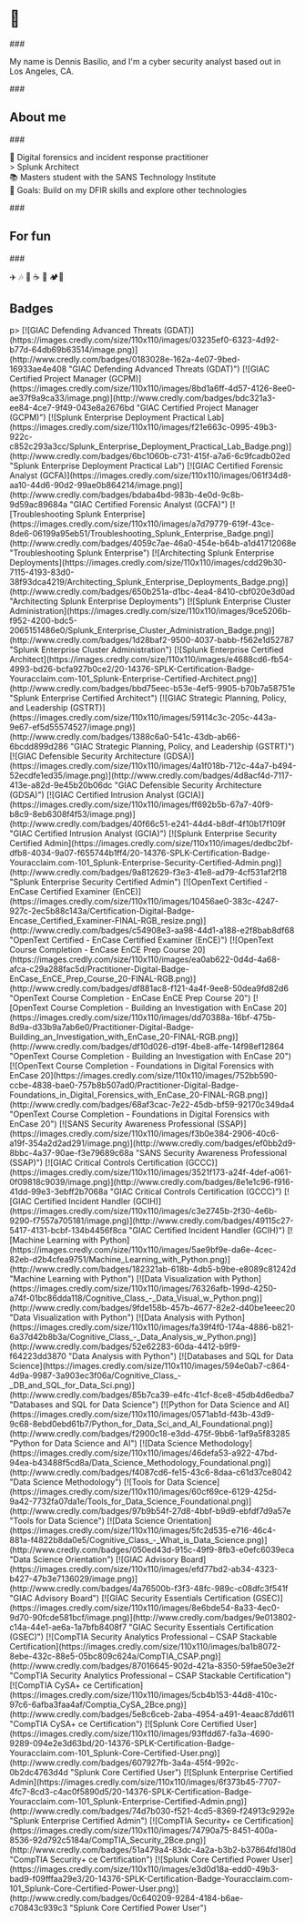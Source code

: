 <h1 align="left">👋</h1>
###
<p align="left">My name is Dennis Basilio, and I'm a cyber security analyst based out in Los Angeles, CA.</p>
###
<h2 align="left">About me</h2>
###
<p align="left">🔎 Digital forensics and incident response practitioner<br>> Splunk Architect<br>📚 Masters student with the SANS Technology Institute<br>🎯 Goals: Build on my DFIR skills and explore other technologies</p>
###
<h2 align="left">For fun</h2>
###
<p align="left">✈️ 🎶 🌇 ☕️ 🍵 🏕️🥋</p>
<h2 align="left">Badges</h2>p>
<!--START_SECTION:badges-->
[![GIAC Defending Advanced Threats (GDAT)](https://images.credly.com/size/110x110/images/03235ef0-6323-4d92-b77d-64db69b63514/image.png)](http://www.credly.com/badges/0183028e-162a-4e07-9bed-16933ae4e408 "GIAC Defending Advanced Threats (GDAT)")
[![GIAC Certified Project Manager (GCPM)](https://images.credly.com/size/110x110/images/8bd1a6ff-4d57-4126-8ee0-ae37f9a9ca33/image.png)](http://www.credly.com/badges/bdc321a3-ee84-4ce7-9f49-043e8a2676bd "GIAC Certified Project Manager (GCPM)")
[![Splunk Enterprise Deployment Practical Lab](https://images.credly.com/size/110x110/images/f21e663c-0995-49b3-922c-c852c293a3cc/Splunk_Enterprise_Deployment_Practical_Lab_Badge.png)](http://www.credly.com/badges/6bc1060b-c731-415f-a7a6-6c9fcadb02ed "Splunk Enterprise Deployment Practical Lab")
[![GIAC Certified Forensic Analyst (GCFA)](https://images.credly.com/size/110x110/images/061f34d8-aa10-44d6-90d2-99ae0b864214/image.png)](http://www.credly.com/badges/bdaba4bd-983b-4e0d-9c8b-9d59ac89684a "GIAC Certified Forensic Analyst (GCFA)")
[![Troubleshooting Splunk Enterprise](https://images.credly.com/size/110x110/images/a7d79779-619f-43ce-8de6-06199a95eb51/Troubleshooting_Splunk_Enterprise_Badge.png)](http://www.credly.com/badges/4059c7ae-46a0-454e-b64b-a1d41712068e "Troubleshooting Splunk Enterprise")
[![Architecting Splunk Enterprise Deployments](https://images.credly.com/size/110x110/images/cdd29b30-7115-4193-83d0-38f93dca4219/Architecting_Splunk_Enterprise_Deployments_Badge.png)](http://www.credly.com/badges/650b251a-d1bc-4ea4-8410-cbf020e3d0ad "Architecting Splunk Enterprise Deployments")
[![Splunk Enterprise Cluster Administration](https://images.credly.com/size/110x110/images/9ce5206b-f952-4200-bdc5-2065151486e0/Splunk_Enterprise_Cluster_Administration_Badge.png)](http://www.credly.com/badges/1d28baf2-9500-4037-babb-f562e1d52787 "Splunk Enterprise Cluster Administration")
[![Splunk Enterprise Certified Architect](https://images.credly.com/size/110x110/images/e4688cd6-fb54-4993-bd26-bcfa927b0ce2/20-14376-SPLK-Certification-Badge-Youracclaim.com-101_Splunk-Enterprise-Certified-Architect.png)](http://www.credly.com/badges/bbd75eec-b53e-4ef5-9905-b70b7a58751e "Splunk Enterprise Certified Architect")
[![GIAC Strategic Planning, Policy, and Leadership (GSTRT)](https://images.credly.com/size/110x110/images/59114c3c-205c-443a-9e67-ef5d55574527/image.png)](http://www.credly.com/badges/1388c6a0-541c-43db-ab66-6bcdd899d286 "GIAC Strategic Planning, Policy, and Leadership (GSTRT)")
[![GIAC Defensible Security Architecture (GDSA)](https://images.credly.com/size/110x110/images/4a1f018b-712c-44a7-b494-52ecdfe1ed35/image.png)](http://www.credly.com/badges/4d8acf4d-7117-413e-a82d-9e45b20b06dc "GIAC Defensible Security Architecture (GDSA)")
[![GIAC Certified Intrusion Analyst (GCIA)](https://images.credly.com/size/110x110/images/ff692b5b-67a7-40f9-b8c9-8eb6308f4f53/image.png)](http://www.credly.com/badges/40f66c51-e241-44d4-b8df-4f10b17f109f "GIAC Certified Intrusion Analyst (GCIA)")
[![Splunk Enterprise Security Certified Admin](https://images.credly.com/size/110x110/images/dedbc2bf-dfb8-4034-9a07-f655744b1ff4/20-14376-SPLK-Certification-Badge-Youracclaim.com-101_Splunk-Enterprise-Security-Certified-Admin.png)](http://www.credly.com/badges/9a812629-f3e3-41e8-ad79-4cf531af2f18 "Splunk Enterprise Security Certified Admin")
[![OpenText Certified - EnCase Certified Examiner (EnCE)](https://images.credly.com/size/110x110/images/10456ae0-383c-4247-927c-2ec5b88c143a/Certification-Digital-Badge-Encase_Certified_Examiner-FINAL-RGB_resize.png)](http://www.credly.com/badges/c54908e3-aa98-44d1-a188-e2f8bab8df68 "OpenText Certified - EnCase Certified Examiner (EnCE)")
[![OpenText Course Completion - EnCase EnCE Prep Course 20](https://images.credly.com/size/110x110/images/ea0ab622-0d4d-4a68-afca-c29a288fac5d/Practitioner-Digital-Badge-EnCase_EnCE_Prep_Course_20-FINAL-RGB.png)](http://www.credly.com/badges/df881ac8-f121-4a4f-9ee8-50dea9fd82d6 "OpenText Course Completion - EnCase EnCE Prep Course 20")
[![OpenText Course Completion - Building an Investigation with EnCase 20](https://images.credly.com/size/110x110/images/dd70388a-16bf-475b-8d9a-d33b9a7ab6e0/Practitioner-Digital-Badge-Building_an_Investigation_with_EnCase_20-FINAL-RGB.png)](http://www.credly.com/badges/df10d026-d19f-4be8-affe-14f98ef12864 "OpenText Course Completion - Building an Investigation with EnCase 20")
[![OpenText Course Completion - Foundations in Digital Forensics with EnCase 20](https://images.credly.com/size/110x110/images/752bb590-ccbe-4838-bae0-757b8b507ad0/Practitioner-Digital-Badge-Foundations_in_Digital_Forensics_with_EnCase_20-FINAL-RGB.png)](http://www.credly.com/badges/68af3cac-7e22-45db-bf59-92170c349da4 "OpenText Course Completion - Foundations in Digital Forensics with EnCase 20")
[![SANS Security Awareness Professional (SSAP)](https://images.credly.com/size/110x110/images/f3b0e384-2906-40c6-a19f-354a2d2ad291/image.png)](http://www.credly.com/badges/ef0bb2d9-8bbc-4a37-90ae-f3e79689c68a "SANS Security Awareness Professional (SSAP)")
[![GIAC Critical Controls Certification (GCCC)](https://images.credly.com/size/110x110/images/3521f173-a24f-4def-a061-0f09818c9039/image.png)](http://www.credly.com/badges/8e1e1c96-f916-41dd-99e3-3ebff2b7068a "GIAC Critical Controls Certification (GCCC)")
[![GIAC Certified Incident Handler (GCIH)](https://images.credly.com/size/110x110/images/c3e2745b-2f30-4e6b-9290-f7557a705181/image.png)](http://www.credly.com/badges/49115c27-5417-4131-bcbf-134b4456f8ca "GIAC Certified Incident Handler (GCIH)")
[![Machine Learning with Python](https://images.credly.com/size/110x110/images/5ae9bf9e-da6e-4cec-82eb-d2b4cfea9751/Machine_Learning_with_Python.png)](http://www.credly.com/badges/182321ab-618b-4db5-b9be-e8089c81242d "Machine Learning with Python")
[![Data Visualization with Python](https://images.credly.com/size/110x110/images/76326afb-199d-4250-a74f-01bc86dda118/Cognitive_Class_-_Data_Visual_w_Python.png)](http://www.credly.com/badges/9fde158b-457b-4677-82e2-d40be1eeec20 "Data Visualization with Python")
[![Data Analysis with Python](https://images.credly.com/size/110x110/images/fa39f4f0-174a-4886-b821-6a37d42b8b3a/Cognitive_Class_-_Data_Analysis_w_Python.png)](http://www.credly.com/badges/52e62283-60da-4412-b9f9-f64223dd3870 "Data Analysis with Python")
[![Databases and SQL for Data Science](https://images.credly.com/size/110x110/images/594e0ab7-c864-4d9a-9987-3a903ec3f06a/Cognitive_Class_-_DB_and_SQL_for_Data_Sci.png)](http://www.credly.com/badges/85b7ca39-e4fc-41cf-8ce8-45db4d6edba7 "Databases and SQL for Data Science")
[![Python for Data Science and AI](https://images.credly.com/size/110x110/images/0571ab1d-f43b-43d9-9c68-8ebd0ebd61b7/Python_for_Data_Sci_and_AI_Foundational.png)](http://www.credly.com/badges/f2900c18-e3dd-475f-9bb6-1af9a5f83285 "Python for Data Science and AI")
[![Data Science Methodology](https://images.credly.com/size/110x110/images/46defa53-a922-47bd-94ea-b43488f5cd8a/Data_Science_Methodology_Foundational.png)](http://www.credly.com/badges/f4087cd6-fe15-43c6-8daa-c61d37ce8042 "Data Science Methodology")
[![Tools for Data Science](https://images.credly.com/size/110x110/images/60cf69ce-6129-425d-9a42-7732fa07da1e/Tools_for_Data_Science_Foundational.png)](http://www.credly.com/badges/97b9b54f-27d8-4bbf-b9d9-ebfdf7d9a57e "Tools for Data Science")
[![Data Science Orientation](https://images.credly.com/size/110x110/images/5fc2d535-e716-46c4-881a-f4822b8da0e5/Cognitive_Class_-_What_is_Data_Science.png)](http://www.credly.com/badges/050ed43d-915c-49f9-8fb3-e0efc6039eca "Data Science Orientation")
[![GIAC Advisory Board](https://images.credly.com/size/110x110/images/efd77bd2-ab34-4323-b427-47b3e7136029/image.png)](http://www.credly.com/badges/4a76500b-f3f3-48fc-989c-c08dfc3f541f "GIAC Advisory Board")
[![GIAC Security Essentials Certification (GSEC)](https://images.credly.com/size/110x110/images/8e6bde54-8a33-4ec0-9d70-90fcde581bcf/image.png)](http://www.credly.com/badges/9e013802-c14a-44e1-ae6a-1a7bfb8408f7 "GIAC Security Essentials Certification (GSEC)")
[![CompTIA Security Analytics Professional – CSAP Stackable Certification](https://images.credly.com/size/110x110/images/ba1b8072-8ebe-432c-88e5-05bc809c624a/CompTIA_CSAP.png)](http://www.credly.com/badges/87016645-902d-421a-8350-59fae50e3e2f "CompTIA Security Analytics Professional – CSAP Stackable Certification")
[![CompTIA CySA+ ce Certification](https://images.credly.com/size/110x110/images/5cb4b153-44d8-410c-97c6-6afba3faa4af/Comptia_CySA_2Bce.png)](http://www.credly.com/badges/5e8c6ceb-2aba-4954-a491-4eaac87dd611 "CompTIA CySA+ ce Certification")
[![Splunk Core Certified User](https://images.credly.com/size/110x110/images/93ffdd67-fa3a-4690-9289-094e2e3d63bd/20-14376-SPLK-Certification-Badge-Youracclaim.com-101_Splunk-Core-Certified-User.png)](http://www.credly.com/badges/607927fb-3a4a-45f4-992c-0b2dc4763d4d "Splunk Core Certified User")
[![Splunk Enterprise Certified Admin](https://images.credly.com/size/110x110/images/6f373b45-7707-4fc7-8cd3-c4ac0f5890d5/20-14376-SPLK-Certification-Badge-Youracclaim.com-101_Splunk-Enterprise-Certified-Admin.png)](http://www.credly.com/badges/74d7b030-f521-4cd5-8369-f24913c9292e "Splunk Enterprise Certified Admin")
[![CompTIA Security+ ce Certification](https://images.credly.com/size/110x110/images/74790a75-8451-400a-8536-92d792c5184a/CompTIA_Security_2Bce.png)](http://www.credly.com/badges/51a479a4-83dc-4a2a-b3b2-b37864fd180d "CompTIA Security+ ce Certification")
[![Splunk Core Certified Power User](https://images.credly.com/size/110x110/images/e3d0d18a-edd0-49b3-bad9-f09fffaa29e3/20-14376-SPLK-Certification-Badge-Youracclaim.com-101_Splunk-Core-Certified-Power-User.png)](http://www.credly.com/badges/0c640209-9284-4184-b6ae-c70843c939c3 "Splunk Core Certified Power User")
<!--END_SECTION:badges-->
